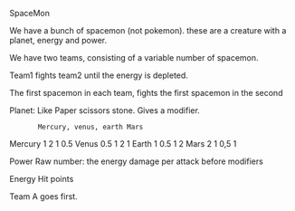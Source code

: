 SpaceMon

We have a bunch of spacemon (not pokemon). these are a creature with a planet, energy and power.

We have two teams, consisting of a variable number of spacemon.

Team1 fights team2 until the energy is depleted.

The first spacemon in each team, fights the first spacemon in the second


Planet:
Like Paper scissors stone. Gives a modifier.

           Mercury, venus, earth Mars
   Mercury   1      2        1    0.5
   Venus    0.5     1        2    1
   Earth     1      0.5      1     2
   Mars      2      1       0,5    1
   
Power
Raw number: the energy damage per attack before modifiers

Energy
Hit points

Team A goes first.
